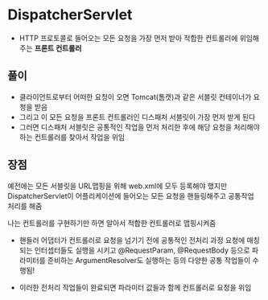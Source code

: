 # DispatcherServlet
- HTTP 프로토콜로 들어오는 모든 요청을 가장 먼저 받아 적합한 컨트롤러에 위임해주는 **프론트 컨트롤러**

## 풀이

- 클라이언트로부터 어떠한 요청이 오면 Tomcat(톰캣)과 같은 서블릿 컨테이너가 요청을 받음
- 그리고 이 모든 요청을 프론트 컨트롤러인 디스패처 서블릿이 가장 먼저 받게 된다
- 그러면 디스패처 서블릿은 공통적인 작업을 먼저 처리한 후에 해당 요청을 처리해야 하는 컨트롤러를 찾아서 작업을 위임

## 장점

예전에는 모든 서블릿을 URL맵핑을 위해 web.xml에 모두 등록해야 했지만 
DispatcherServlet이 어플리케이션에 들어오는 모든 요청을 핸들링해주고 공통작업 처리를 해줌

나는 컨트롤러를 구현하기만 하면 알아서 적합한 컨트롤러로 맵핑시켜줌

- 핸들러 어댑터가 컨트롤러로 요청을 넘기기 전에 공통적인 전처리 과정
요청에 매칭되는 인터셉터들도 실행을 시키고 @RequestParam, @RequestBody 등으로 파라미터를 준비하는 ArgumentResolver도 실행하는 등의 다양한 공통 작업들이 수행됨!

- 이러한 전처리 작업들이 완료되면 파라미터 값들과 함께 컨트롤러로 요청을 위임